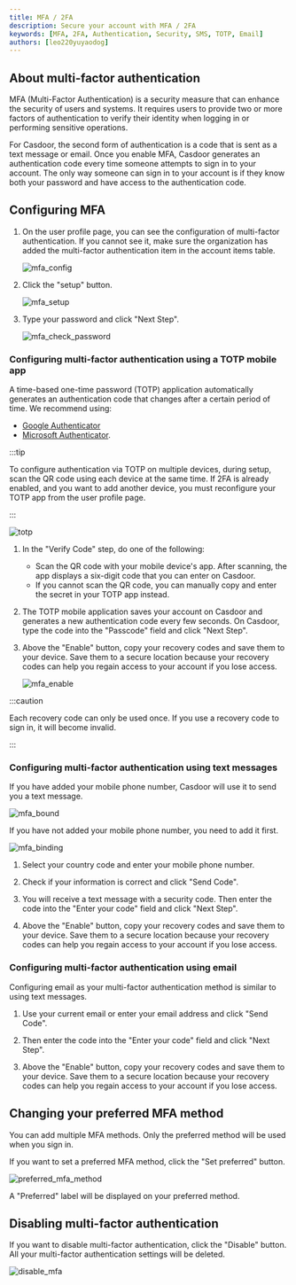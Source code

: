 ```yaml
---
title: MFA / 2FA
description: Secure your account with MFA / 2FA
keywords: [MFA, 2FA, Authentication, Security, SMS, TOTP, Email]
authors: [leo220yuyaodog]
---
```


## About multi-factor authentication

MFA (Multi-Factor Authentication) is a security measure that can enhance the security of users and systems. It requires users to provide two or more factors of authentication to verify their identity when logging in or performing sensitive operations.

For Casdoor, the second form of authentication is a code that is sent as a text message or email. Once you enable MFA, Casdoor generates an authentication code every time someone attempts to sign in to your account. The only way someone can sign in to your account is if they know both your password and have access to the authentication code.

## Configuring MFA

1. On the user profile page, you can see the configuration of multi-factor authentication. If you cannot see it, make sure the organization has added the multi-factor authentication item in the account items table.

   ![mfa_config](/img/user/mfa/mfa_config.png)

2. Click the "setup" button.

   ![mfa_setup](/img/user/mfa/mfa_setup.png)

3. Type your password and click "Next Step".

   ![mfa_check_password](/img/user/mfa/mfa_check_password.png)

### Configuring multi-factor authentication using a TOTP mobile app

A time-based one-time password (TOTP) application automatically generates an authentication code that changes after a certain period of time. We recommend using:

- [Google Authenticator](https://play.google.com/store/apps/details?id=com.google.android.apps.authenticator2&hl=en_US&gl=US)
- [Microsoft Authenticator](https://play.google.com/store/apps/details?id=com.azure.authenticator&hl=en_US&gl=US).

:::tip

To configure authentication via TOTP on multiple devices, during setup, scan the QR code using each device at the same time. If 2FA is already enabled, and you want to add another device, you must reconfigure your TOTP app from the user profile page.

:::

![totp](/img/user/mfa/mfa_totp.png)

1. In the "Verify Code" step, do one of the following:

   - Scan the QR code with your mobile device's app. After scanning, the app displays a six-digit code that you can enter on Casdoor.
   - If you cannot scan the QR code, you can manually copy and enter the secret in your TOTP app instead.

2. The TOTP mobile application saves your account on Casdoor and generates a new authentication code every few seconds. On Casdoor, type the code into the "Passcode" field and click "Next Step".

3. Above the "Enable" button, copy your recovery codes and save them to your device. Save them to a secure location because your recovery codes can help you regain access to your account if you lose access.

   ![mfa_enable](/img/user/mfa/mfa_enable.png)

:::caution

Each recovery code can only be used once. If you use a recovery code to sign in, it will become invalid.

:::

### Configuring multi-factor authentication using text messages

If you have added your mobile phone number, Casdoor will use it to send you a text message.

![mfa_bound](/img/user/mfa/mfa_bound.png)

If you have not added your mobile phone number, you need to add it first.

![mfa_binding](/img/user/mfa/mfa_binding.png)

1. Select your country code and enter your mobile phone number.

2. Check if your information is correct and click "Send Code".

3. You will receive a text message with a security code. Then enter the code into the "Enter your code" field and click "Next Step".

4. Above the "Enable" button, copy your recovery codes and save them to your device. Save them to a secure location because your recovery codes can help you regain access to your account if you lose access.

### Configuring multi-factor authentication using email

Configuring email as your multi-factor authentication method is similar to using text messages.

1. Use your current email or enter your email address and click "Send Code".

2. Then enter the code into the "Enter your code" field and click "Next Step".

3. Above the "Enable" button, copy your recovery codes and save them to your device. Save them to a secure location because your recovery codes can help you regain access to your account if you lose access.

## Changing your preferred MFA method

You can add multiple MFA methods. Only the preferred method will be used when you sign in.

If you want to set a preferred MFA method, click the "Set preferred" button.

![preferred_mfa_method](/img/user/mfa/mfa_preferred_method.png)

A "Preferred" label will be displayed on your preferred method.

## Disabling multi-factor authentication

If you want to disable multi-factor authentication, click the "Disable" button. All your multi-factor authentication settings will be deleted.

![disable_mfa](/img/user/mfa/mfa_disable.png)
